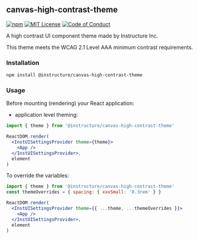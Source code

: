 ## canvas-high-contrast-theme

[![npm][npm]][npm-url]
[![MIT License][license-badge]][license]
[![Code of Conduct][coc-badge]][coc]

A high contrast UI component theme made by Instructure Inc.

This theme meets the WCAG 2.1 Level AAA minimum contrast requirements.

### Installation

```sh
npm install @instructure/canvas-high-contrast-theme
```

### Usage

Before mounting (rendering) your React application:

- application level theming:

```jsx
import { theme } from '@instructure/canvas-high-contrast-theme'

ReactDOM.render(
  <InstUISettingsProvider theme={theme}>
    <App />
  </InstUISettingsProvider>,
  element
)
```

To override the variables:

```jsx
import { theme } from '@instructure/canvas-high-contrast-theme'
const themeOverrides = { spacing: { xxxSmall: '0.3rem' } }

ReactDOM.render(
  <InstUISettingsProvider theme={{ ...theme, ...themeOverrides }}>
    <App />
  </InstUISettingsProvider>,
  element
)
```

[npm]: https://img.shields.io/npm/v/@instructure/canvas-high-contrast-theme.svg
[npm-url]: https://npmjs.com/package/@instructure/canvas-high-contrast-theme
[license-badge]: https://img.shields.io/npm/l/instructure-ui.svg?style=flat-square
[license]: https://github.com/instructure/instructure-ui/blob/master/LICENSE.md
[coc-badge]: https://img.shields.io/badge/code%20of-conduct-ff69b4.svg?style=flat-square
[coc]: https://github.com/instructure/instructure-ui/blob/master/CODE_OF_CONDUCT.md
